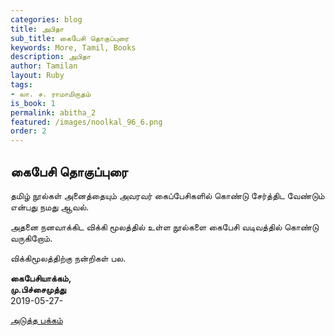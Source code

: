 ```yaml
---
categories: blog
title: அபிதா
sub_title: கைபேசி தொகுப்புரை
keywords: More, Tamil, Books
description: அபிதா
author: Tamilan
layout: Ruby
tags:
- லா. ச. ராமாமிருதம்
is_book: 1
permalink: abitha_2
featured: /images/noolkal_96_6.png
order: 2
---
```

## கைபேசி தொகுப்புரை

தமிழ் நூல்கள் அனைத்தையும் அவரவர் கைப்பேசிகளில் கொண்டு சேர்த்திட வேண்டும் என்பது நமது ஆவல்.

அதனை நனவாக்கிட விக்கி மூலத்தில் உள்ள நூல்களை கைபேசி வடிவத்தில் கொண்டு வருகிறோம்.

விக்கிமூலத்திற்கு நன்றிகள் பல.

**கைபேசியாக்கம்,  
மு.பிச்சைமுத்து**  
2019-05-27-

[அடுத்த பக்கம்](abitha_3)